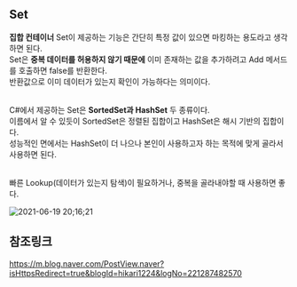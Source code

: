 ## Set

**집합 컨테이너** Set이 제공하는 기능은 간단히 특정 값이 있으면 마킹하는 용도라고 생각하면 된다.<br>
Set은 **중복 데이터를 허용하지 않기 때문에** 이미 존재하는 값을 추가하려고 Add 메서드를 호출하면 false를 반환한다.<br>
반환값으로 이미 데이터가 있는지 확인이 가능하다는 의미이다.<br>
<br>

C#에서 제공하는 Set은 **SortedSet과 HashSet** 두 종류이다.<br>
이름에서 알 수 있듯이 SortedSet은 정렬된 집합이고 HashSet은 해시 기반의 집합이다.<br>
성능적인 면에서는 HashSet이 더 나으나 본인이 사용하고자 하는 목적에 맞게 골라서 사용하면 된다.<br>
<br>

빠른 Lookup(데이터가 있는지 탐색)이 필요하거나, 중복을 골라내야할 때 사용하면 좋다.<br>

![2021-06-19 20;16;21](https://user-images.githubusercontent.com/43705434/122640636-994a6f80-d13b-11eb-9100-f4456484e1eb.PNG)


## 참조링크
https://m.blog.naver.com/PostView.naver?isHttpsRedirect=true&blogId=hikari1224&logNo=221287482570 <br>
